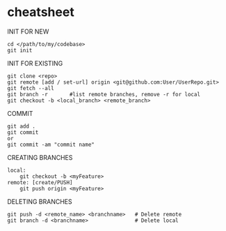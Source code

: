 # cheatsheet

INIT FOR NEW
```
cd </path/to/my/codebase>
git init
```

INIT FOR EXISTING
```
git clone <repo>
git remote [add / set-url] origin <git@github.com:User/UserRepo.git>
git fetch --all
git branch -r       #list remote branches, remove -r for local
git checkout -b <local_branch> <remote_branch>
```

COMMIT  
```
git add .     
git commit  
or
git commit -am "commit name"
```

CREATING BRANCHES
```
local:
    git checkout -b <myFeature>
remote: [create/PUSH]
    git push origin <myFeature>
```

DELETING BRANCHES
```
git push -d <remote_name> <branchname>   # Delete remote
git branch -d <branchname>               # Delete local
```
